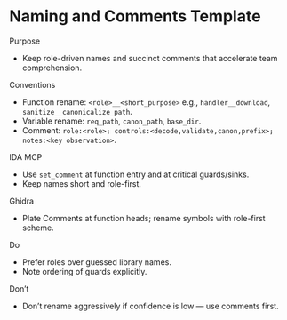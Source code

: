 # Naming and Comments Template

Purpose
- Keep role-driven names and succinct comments that accelerate team comprehension.

Conventions
- Function rename: `<role>__<short_purpose>` e.g., `handler__download`, `sanitize__canonicalize_path`.
- Variable rename: `req_path`, `canon_path`, `base_dir`.
- Comment: `role:<role>; controls:<decode,validate,canon,prefix>; notes:<key observation>`.

IDA MCP
- Use `set_comment` at function entry and at critical guards/sinks.
- Keep names short and role-first.

Ghidra
- Plate Comments at function heads; rename symbols with role-first scheme.

Do
- Prefer roles over guessed library names.
- Note ordering of guards explicitly.

Don’t
- Don’t rename aggressively if confidence is low — use comments first.

